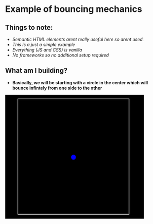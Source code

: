 # Example of bouncing mechanics

## Things to note:

- *Semantic HTML elements arent really useful here so arent used.*
- *This is a just a simple example*
- *Everything (JS and CSS) is vanilla*
- *No frameworks so no additional setup required*

## What am I building?

- **Basically, we will be starting with a circle in the center which will bounce infintely from one side to the other** 

<img src="./images/first-img.PNG" alt="Basic Setup"  width="450" height="400">